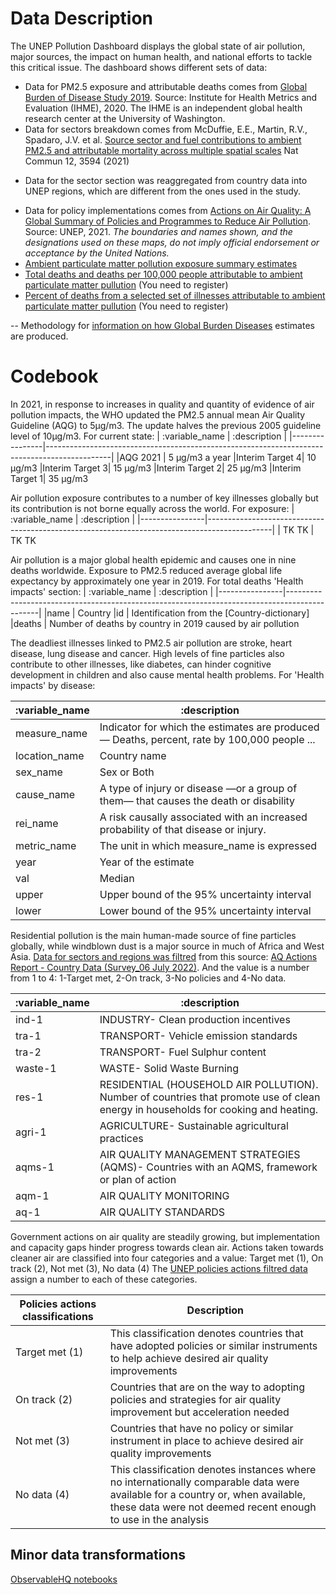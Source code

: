# Data Description
The UNEP Pollution Dashboard displays the global state of air pollution, major sources, the impact on human health, and national efforts to tackle this critical issue. The dashboard shows different sets of data:

* Data for PM2.5 exposure and attributable deaths comes from [Global Burden of Disease Study 2019](https://vizhub.healthdata.org/gbd-results/). Source: Institute for Health Metrics and Evaluation (IHME), 2020. The IHME is an independent global health research center at the University of Washington. 
* Data for sectors breakdown comes from McDuffie, E.E., Martin, R.V., Spadaro, J.V. et al. [Source sector and fuel contributions to ambient PM2.5 and attributable mortality across multiple spatial scales](https://www.nature.com/articles/s41467-021-23853-y) Nat Commun 12, 3594 (2021)
 -  Data for the sector section was reaggregated from country data into UNEP regions, which are different from the ones used in the study.
* Data for policy implementations comes from [Actions on Air Quality: A Global Summary of Policies and Programmes to Reduce Air Pollution](https://www.unep.org/resources/report/actions-air-quality-global-summary-policies-and-programmes-reduce-air-pollution). Source: UNEP, 2021. 
<em>The boundaries and names shown, and the designations used on these maps, do not imply official endorsement or acceptance by the United Nations.</em>
* [Ambient particulate matter pollution exposure summary estimates](https://ghdx.healthdata.org/sites/default/files/record-attached-files/IHME_GBD_2019_AIR_POLLUTION_1990_2019_PM.zip)
* [Total deaths and deaths per 100,000 people attributable to ambient particulate matter pullution](https://vizhub.healthdata.org/gbd-results?params=gbd-api-2019-permalink/6e3468190433cfde61c4d81616db6945) (You need to register)
* [Percent of deaths from a selected set of illnesses attributable to ambient particulate matter pullution](https://vizhub.healthdata.org/gbd-results/?params=gbd-api-2019-permalink/0e754a60c0fefcbbe6801c994e9ab274) (You need to register)

-- Methodology for [information on how Global Burden Diseases](https://www.thelancet.com/gbd) estimates are produced.

# Codebook
In 2021, in response to increases in quality and quantity of evidence of air pollution impacts, the WHO updated the PM2.5 annual mean Air Quality Guideline (AQG) to 5µg/m3. The update halves the previous 2005 guideline level of 10µg/m3.
For current state:
| :variable_name | :description                                                                                 |
|----------------|----------------------------------------------------------------------------------------------|
|AQG 2021        | 5 µg/m3 a year
|Interim Target 4| 10 µg/m3 
|Interim Target 3| 15 µg/m3 
|Interim Target 2| 25 µg/m3 
|Interim Target 1| 35 µg/m3 

Air pollution exposure contributes to a number of key illnesses globally but its contribution is not borne equally across the world. For exposure:
| :variable_name | :description                                                                                 |
|----------------|----------------------------------------------------------------------------------------------|
| TK TK          | TK TK   

Air pollution is a major global health epidemic and causes one in nine deaths worldwide. Exposure to PM2.5 reduced average global life expectancy by approximately one year in 2019. For total deaths 'Health impacts' section:
| :variable_name | :description                                                                                 |
|----------------|----------------------------------------------------------------------------------------------|
|name            | Country
|id              | Identification from the [Country-dictionary]
|deaths          | Number of deaths by country in 2019 caused by air pollution

The deadliest illnesses linked to PM2.5 air pollution are stroke, heart disease, lung disease and cancer. High levels of fine particles also contribute to other illnesses, like diabetes, can hinder cognitive development in children and also cause mental health problems. 
For 'Health impacts' by disease:

| :variable_name | :description                                                                                 |
|----------------|----------------------------------------------------------------------------------------------|
| measure_name   | Indicator for which the estimates are produced — Deaths, percent, rate by 100,000 people ... |
| location_name  | Country name                                                                                 |
| sex_name       | Sex or Both                                                                                  |
| cause_name     | A type of injury or disease —or a group of them— that causes the death or disability         |
| rei_name       | A risk causally associated with an increased probability of that disease or injury.          |
| metric_name    | The unit in which measure_name is expressed                                                  |
| year           | Year of the estimate                                                                         |
| val            | Median                                                                                       |
| upper          | Upper bound of the 95% uncertainty interval                                                  |
| lower          | Lower bound of the 95% uncertainty interval                                                  |

Residential pollution is the main human-made source of fine particles globally, while windblown dust is a major source in much of Africa and West Asia. [Data for sectors and regions was filtred](https://docs.google.com/spreadsheets/d/1riat7SmYFjJ8IHVrxD3BjcqEqZA7CM-T321Z_IBscxI/edit#gid=0) from this source: [AQ Actions Report - Country Data (Survey_06 July 2022)](https://docs.google.com/spreadsheets/d/1r89KtMNU6ffW9bthFZLjkSjZ2-GqIz5X/edit#gid=275222536). And the value is a number from 1 to 4: 1-Target met, 2-On track, 3-No policies and 4-No data.

| :variable_name | :description                                                                                 |
|----------------|----------------------------------------------------------------------------------------------|
| ind-1          | INDUSTRY- Clean production incentives                                                        |
| tra-1          | TRANSPORT- Vehicle emission standards                                                        |
| tra-2          | TRANSPORT- Fuel Sulphur content                                                              |
| waste-1        | WASTE- Solid Waste Burning                                                                   |
| res-1          | RESIDENTIAL (HOUSEHOLD AIR POLLUTION). Number of countries that promote use of clean energy in households for cooking and heating.                                                       |
| agri-1         | AGRICULTURE- Sustainable agricultural practices                                              |
| aqms-1         | AIR QUALITY MANAGEMENT STRATEGIES (AQMS)- Countries with an AQMS, framework or plan of action|                                 
| aqm-1          | AIR QUALITY MONITORING                                                |  
| aq-1           | AIR QUALITY STANDARDS                                               |

                                                 
Government actions on air quality are steadily growing, but implementation and capacity gaps hinder progress towards clean air. 
Actions taken towards cleaner air are classified into four categories and a value: Target met (1), On track (2), Not met (3), No data (4) 
The [UNEP policies actions filtred data](https://docs.google.com/spreadsheets/d/1riat7SmYFjJ8IHVrxD3BjcqEqZA7CM-T321Z_IBscxI/edit#gid=0) assign a number to each of these categories.

| Policies actions classifications | Description                                                                                                                                                                                     |
|-------------------------------|-------------------------------------------------------------------------------------------------------------------------------------------------------------------------------------------------|
| Target met (1)                  | This classification denotes countries that have adopted policies or similar instruments to help achieve desired air quality improvements                                                        |
| On track (2)                     | Countries that are on the way to adopting policies and strategies for air quality improvement but acceleration needed                                                                           |
| Not met (3)                     | Countries that have no policy or similar instrument in place to achieve desired air quality improvements                                                                                        |
| No data (4)                     | This classification denotes instances where no internationally comparable data were available for a country or, when available, these data were not deemed recent enough to use in the analysis |


## Minor data transformations
[ObservableHQ notebooks](https://observablehq.com/@levarez/unep-pollution-health-data)
 
